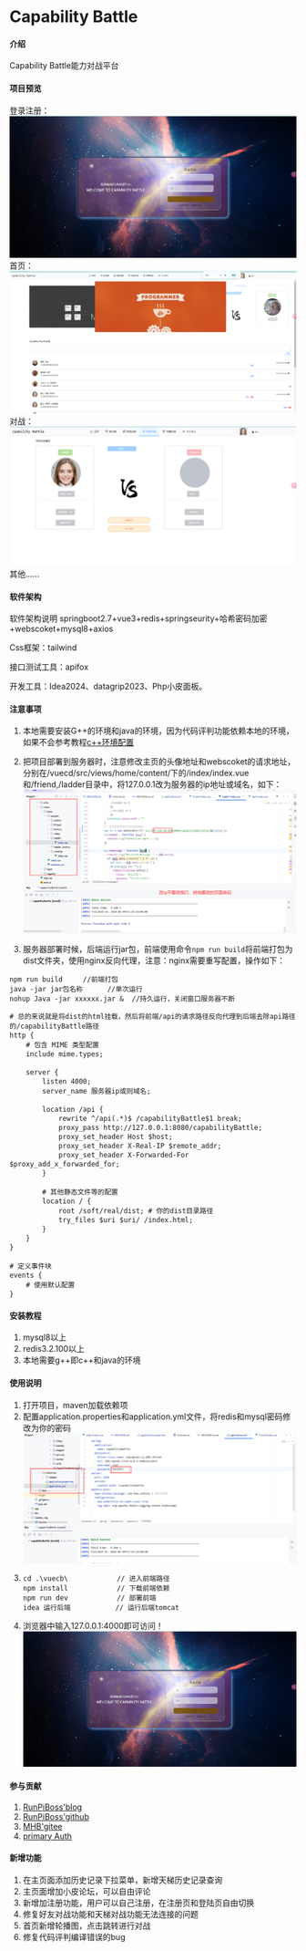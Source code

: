 # Capability Battle

#### 介绍
Capability Battle能力对战平台

#### 项目预览
登录注册：
![](readme_img/img_2.png)
首页：
![](readme_img/img_3.png)
对战：
![](readme_img/img_4.png)
其他......
#### 软件架构
软件架构说明
springboot2.7+vue3+redis+springseurity+哈希密码加密+webscoket+mysql8+axios

Css框架：tailwind

接口测试工具：apifox

开发工具：Idea2024、datagrip2023、Php小皮面板。
#### 注意事项
1. 本地需要安装G++的环境和java的环境，因为代码评判功能依赖本地的环境，如果不会参考教程[c++环境配置](https://www.cnblogs.com/wongdzoendzi/p/18236247)

2. 把项目部署到服务器时，注意修改主页的头像地址和webscoket的请求地址，分别在/vuecd/src/views/home/content/下的/index/index.vue和/friend,/ladder目录中，将127.0.0.1改为服务器的ip地址或域名，如下：
   ![](img.png)

3. 服务器部署时候，后端运行jar包，前端使用命令`npm run build`将前端打包为dist文件夹，使用nginx反向代理，注意：nginx需要重写配置，操作如下：

  ```shell
  npm run build		//前端打包
  java -jar jar包名称		//单次运行
  nohup Java -jar xxxxxx.jar &  //持久运行，关闭窗口服务器不断
  ```

  ```nginx
  # 总的来说就是将dist的html挂载，然后将前端/api的请求路径反向代理到后端去除api路径的/capabilityBattle路径
  http {
      # 包含 MIME 类型配置
      include mime.types;
  
      server {
          listen 4000;
          server_name 服务器ip或则域名;
  
          location /api {
              rewrite ^/api(.*)$ /capabilityBattle$1 break;
              proxy_pass http://127.0.0.1:8080/capabilityBattle;
              proxy_set_header Host $host;
              proxy_set_header X-Real-IP $remote_addr;
              proxy_set_header X-Forwarded-For $proxy_add_x_forwarded_for;
          }
  
          # 其他静态文件等的配置
          location / {
              root /soft/real/dist; # 你的dist目录路径
              try_files $uri $uri/ /index.html;
          }
      }
  }
  
  # 定义事件块
  events {
      # 使用默认配置
  }
  
  ```

#### 安装教程

1.  mysql8以上
2.  redis3.2.100以上
3.  本地需要g++即c++和java的环境

#### 使用说明

1.  打开项目，maven加载依赖项
2.  配置application.properties和application.yml文件，将redis和mysql密码修改为你的密码
    ![后端配置](readme_img/img_1.png)
3. ```shell
   cd .\vuecb\            // 进入前端路径
   npm install            // 下载前端依赖
   npm run dev            // 部署前端
   idea 运行后端           // 运行后端tomcat
   ```
4. 浏览器中输入127.0.0.1:4000即可访问！
   ![](readme_img/img_2.png)
#### 参与贡献

1.  [RunPiBoss'blog](https://lxpstar.top/)
2.  [RunPiBoss'github](https://github.com/RunPiBoss)
3.  [MHB'gitee](https://gitee.com/nmu_hbin/capability-battle)
4.  [primary Auth](https://gitee.com/aaaaysy/capability-battle)



#### 新增功能
1. 在主页面添加历史记录下拉菜单，新增天梯历史记录查询
2. 主页面增加小皮论坛，可以自由评论
3. 新增加注册功能，用户可以自己注册，在注册页和登陆页自由切换
4. 修复好友对战功能和天梯对战功能无法连接的问题
5. 首页新增轮播图，点击跳转进行对战
6. 修复代码评判编译错误的bug
